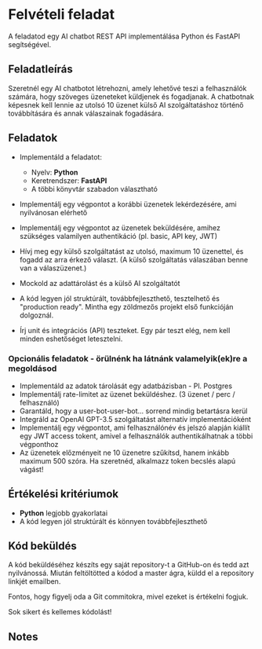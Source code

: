 # Felvételi feladat

A feladatod egy AI chatbot REST API implementálása Python és FastAPI segítségével.

## Feladatleírás

Szeretnél egy AI chatbotot létrehozni, amely lehetővé teszi a felhasználók számára,
hogy szöveges üzeneteket küldjenek és fogadjanak.
A chatbotnak képesnek kell lennie az utolsó 10 üzenet külső AI szolgáltatáshoz
történő továbbítására és annak válaszainak fogadására.

## Feladatok

- Implementáld a feladatot:
  - Nyelv: **Python**
  - Keretrendszer: **FastAPI**
  - A többi könyvtár szabadon választható
  
- Implementálj egy végpontot a korábbi üzenetek lekérdezésére, ami nyilvánosan elérhető
- Implementálj egy végpontot az üzenetek beküldésére, amihez szükséges valamilyen authentikáció (pl. basic, API key, JWT)
- Hívj meg egy külső szolgáltatást az utolsó, maximum 10 üzenettel, és fogadd az arra érkező választ. (A külső szolgáltatás válaszában benne van a válaszüzenet.)
- Mockold az adattárolást és a külső AI szolgáltatót

- A kód legyen jól struktúrált, továbbfejleszthető, tesztelhető és "production ready". Mintha egy zöldmezős projekt első funkcióján dolgoznál.

- Írj unit és integrációs (API) teszteket. Egy pár teszt elég, nem kell minden eshetőséget letesztelni.

### Opcionális feladatok - örülnénk ha látnánk valamelyik(ek)re a megoldásod

- Implementáld az adatok tárolását egy adatbázisban - Pl. Postgres
- Implementálj rate-limitet az üzenet beküldéshez. (3 üzenet / perc / felhasználó)
- Garantáld, hogy a user-bot-user-bot... sorrend mindig betartásra kerül
- Integráld az OpenAI GPT-3.5 szolgáltatást alternatív implementációként
- Implementálj egy végpontot, ami felhasználónév és jelszó alapján kiállít egy JWT access tokent, amivel a felhasználók authentikálhatnak a többi végponthoz
- Az üzenetek előzményeit ne 10 üzenetre szűkítsd, hanem inkább maximum 500 szóra. Ha szeretnéd, alkalmazz token becslés alapú vágást!

## Értékelési kritériumok

- **Python** legjobb gyakorlatai
- A kód legyen jól struktúrált és könnyen továbbfejleszthető

## Kód beküldés

A kód beküldéséhez készíts egy saját repository-t a GitHub-on és tedd azt nyilvánossá.
Miután feltöltötted a kódod a master ágra, küldd el a repository linkjét emailben.

Fontos, hogy figyelj oda a Git commitokra, mivel ezeket is értékelni fogjuk.

Sok sikert és kellemes kódolást!

## Notes

``` uvicorn main:app --reload